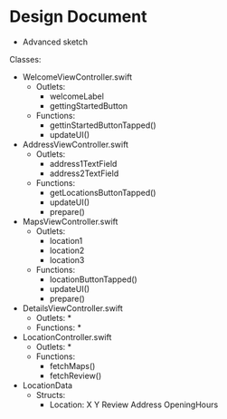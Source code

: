 # Design Document

* Advanced sketch

Classes:
* WelcomeViewController.swift
  * Outlets:
    * welcomeLabel
    * gettingStartedButton
  * Functions:
    * gettinStartedButtonTapped()
    * updateUI()
* AddressViewController.swift
  * Outlets:
    * address1TextField
    * address2TextField
  * Functions:
    * getLocationsButtonTapped()
    * updateUI()
    * prepare()
* MapsViewController.swift
  * Outlets:
    * location1
    * location2
    * location3
  * Functions:
    * locationButtonTapped()
    * updateUI()
    * prepare()
* DetailsViewController.swift
  * Outlets:
    *  
  * Functions:
    * 
* LocationController.swift
  * Outlets:
    *  
  * Functions:
    * fetchMaps()
    * fetchReview()
* LocationData
  * Structs:
    * Location:
      X
      Y
      Review
      Address
      OpeningHours





